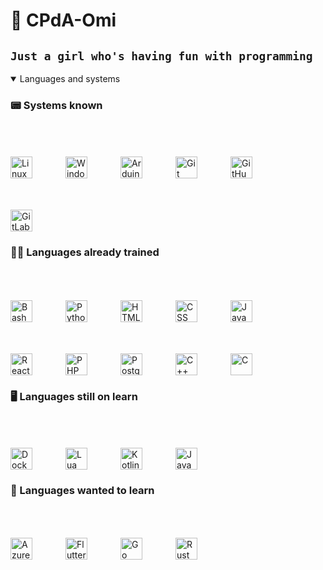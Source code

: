 # :space_invader: CPdA-Omi

## `Just a girl who's having fun with programming`

<details open="true">
	<summary>Languages and systems</summary>

### :pager: Systems known

<div>
	<img title="Linux" alt="Linux" align="left" style="padding-top:50px; padding-right:50px" width="35px" src="https://cdn.jsdelivr.net/gh/devicons/devicon@latest/icons/linux/linux-original.svg"/>
	<img title="Windows" alt="Windows" align="left" style="padding-top:50px; padding-right:50px" width="35px" src="https://cdn.jsdelivr.net/gh/devicons/devicon@latest/icons/windows8/windows8-original.svg"/>
	<img title="Arduino" alt="Arduino" align="left" style="padding-top:50px; padding-right:50px" width="35px" src="https://cdn.jsdelivr.net/gh/devicons/devicon@latest/icons/arduino/arduino-original.svg"/>
	<img title="Git" alt="Git" align="left" style="padding-top:50px; padding-right:50px" width="35px" src="https://cdn.jsdelivr.net/gh/devicons/devicon@latest/icons/git/git-original.svg"/>
	<img title="GitHub" alt="GitHub" align="left" style="padding-top:50px; padding-right:50px" width="35px" src="https://cdn.jsdelivr.net/gh/devicons/devicon@latest/icons/github/github-original.svg"/>
	<img title="GitLab" alt="GitLab" style="padding-top:50px; padding-right:50px" width="35px" src="https://cdn.jsdelivr.net/gh/devicons/devicon@latest/icons/gitlab/gitlab-original.svg"/>
</div>

### :technologist: Languages already trained

<div>
	<img title="Bash" alt="Bash" align="left" style="padding-top:50px; padding-right:50px" width="35px" src="https://cdn.jsdelivr.net/gh/devicons/devicon@latest/icons/bash/bash-original.svg"/>
	<img title="Python" alt="Python" align="left" style="padding-top:50px; padding-right:50px" width="35px" src="https://cdn.jsdelivr.net/gh/devicons/devicon@latest/icons/python/python-original.svg"/>
	<img title="HTML" alt="HTML" align="left" style="padding-top:50px; padding-right:50px" width="35px" src="https://cdn.jsdelivr.net/gh/devicons/devicon@latest/icons/html5/html5-original.svg"/>
	<img title="CSS" alt="CSS" align="left" style="padding-top:50px; padding-right:50px" width="35px" src="https://cdn.jsdelivr.net/gh/devicons/devicon@latest/icons/css3/css3-original.svg"/>
	<img title="JavaScript" alt="JavaScript" align="left" style="padding-top:50px; padding-right:50px" width="35px" src="https://cdn.jsdelivr.net/gh/devicons/devicon@latest/icons/javascript/javascript-original.svg"/>
	<img title="React" alt="React" align="left" style="padding-top:50px; padding-right:50px" width="35px" src="https://cdn.jsdelivr.net/gh/devicons/devicon@latest/icons/react/react-original.svg"/>
	<img title="PHP" alt="PHP" align="left" style="padding-top:50px; padding-right:50px" width="35px" src="https://cdn.jsdelivr.net/gh/devicons/devicon@latest/icons/php/php-original.svg"/>
	<img title="PostgreSQL" alt="PostgreSQL" align="left" style="padding-top:50px; padding-right:50px" width="35px" src="https://cdn.jsdelivr.net/gh/devicons/devicon@latest/icons/postgresql/postgresql-original.svg"/>
	<img title="C++" alt="C++" align="left" style="padding-top:50px; padding-right:50px" width="35px" src="https://cdn.jsdelivr.net/gh/devicons/devicon@latest/icons/cplusplus/cplusplus-original.svg"/>
	<img title="C" alt="C" style="padding-top:50px; padding-right:50px" width="35px" src="https://cdn.jsdelivr.net/gh/devicons/devicon@latest/icons/c/c-original.svg"/>
</div>

### :desktop_computer: Languages still on learn

<div>
	<img title="Docker" alt="Docker" align="left" style="padding-top:50px; padding-right:50px" width="35px" src="https://cdn.jsdelivr.net/gh/devicons/devicon@latest/icons/docker/docker-original.svg"/>
	<img title="Lua" alt="Lua" align="left" style="padding-top:50px; padding-right:50px" width="35px" src="https://cdn.jsdelivr.net/gh/devicons/devicon@latest/icons/lua/lua-original.svg"/>
	<img title="Kotlin" alt="Kotlin" align="left" style="padding-top:50px; padding-right:50px" width="35px" src="https://cdn.jsdelivr.net/gh/devicons/devicon@latest/icons/kotlin/kotlin-original.svg"/>
	<img title="Java" alt="Java" style="padding-top:50px; padding-right:50px" width="35px" src="https://cdn.jsdelivr.net/gh/devicons/devicon@latest/icons/java/java-original.svg"/>
</div>

### :thinking: Languages wanted to learn

<div>
	<img title="Azure" alt="Azure" align="left" style="padding-top:50px; padding-right:50px" width="35px" src="https://cdn.jsdelivr.net/gh/devicons/devicon@latest/icons/azure/azure-original.svg"/>
	<img title="Flutter" alt="Flutter" align="left" style="padding-top:50px; padding-right:50px" width="35px" src="https://cdn.jsdelivr.net/gh/devicons/devicon@latest/icons/flutter/flutter-original.svg"/>
	<img title="Go" alt="Go" align="left" style="padding-top:50px; padding-right:50px" width="35px" src="https://cdn.jsdelivr.net/gh/devicons/devicon@latest/icons/go/go-original-wordmark.svg"/>
	<img title="Rust" alt="Rust" style="padding-top:50px; padding-right:50px" width="35px" src="https://cdn.jsdelivr.net/gh/devicons/devicon@latest/icons/rust/rust-original.svg"/>
</div>

</details>

<!--
**CPdA-Omi/CPdA-Omi** is a ✨ _special_ ✨ repository because its `README.md` (this file) appears on your GitHub profile.

Here are some ideas to get you started:

- 🔭 I’m currently working on ...
- 🌱 I’m currently learning ...
- 👯 I’m looking to collaborate on ...
- 🤔 I’m looking for help with ...
- 💬 Ask me about ...
- 📫 How to reach me: ...
- 😄 Pronouns: ...
- ⚡ Fun fact: ...
-->

